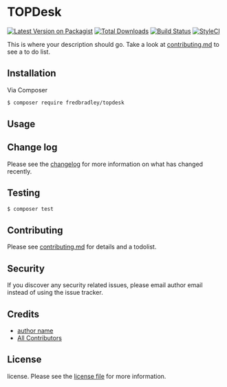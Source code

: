 # TOPDesk

[![Latest Version on Packagist][ico-version]][link-packagist]
[![Total Downloads][ico-downloads]][link-downloads]
[![Build Status][ico-travis]][link-travis]
[![StyleCI][ico-styleci]][link-styleci]

This is where your description should go. Take a look at [contributing.md](contributing.md) to see a to do list.

## Installation

Via Composer

``` bash
$ composer require fredbradley/topdesk
```

## Usage

## Change log

Please see the [changelog](changelog.md) for more information on what has changed recently.

## Testing

``` bash
$ composer test
```

## Contributing

Please see [contributing.md](contributing.md) for details and a todolist.

## Security

If you discover any security related issues, please email author email instead of using the issue tracker.

## Credits

- [author name][link-author]
- [All Contributors][link-contributors]

## License

license. Please see the [license file](license.md) for more information.

[ico-version]: https://img.shields.io/packagist/v/fredbradley/topdesk.svg?style=flat-square
[ico-downloads]: https://img.shields.io/packagist/dt/fredbradley/topdesk.svg?style=flat-square
[ico-travis]: https://img.shields.io/travis/fredbradley/topdesk/master.svg?style=flat-square
[ico-styleci]: https://styleci.io/repos/12345678/shield

[link-packagist]: https://packagist.org/packages/fredbradley/topdesk
[link-downloads]: https://packagist.org/packages/fredbradley/topdesk
[link-travis]: https://travis-ci.org/fredbradley/topdesk
[link-styleci]: https://styleci.io/repos/12345678
[link-author]: https://github.com/fredbradley
[link-contributors]: ../../contributors
